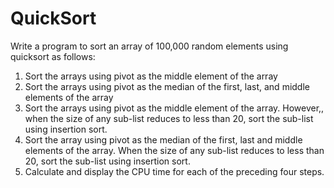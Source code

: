 # QuickSort
Write a program to sort an array of 100,000 random elements using quicksort as follows:  
1) Sort the arrays using pivot as the middle element of the array 
2) Sort the arrays using pivot as the median of the first, last, and middle elements of the array 
3) Sort the arrays using pivot as the middle element of the array. However,, when the size of any sub-list reduces to less than 20, sort the sub-list using insertion sort. 
4) Sort the array using pivot as the median of the first, last and middle elements of the array. When the size of any sub-list reduces to less than 20, sort the sub-list using insertion sort. 
5) Calculate and display the CPU time for each of the preceding four steps.
